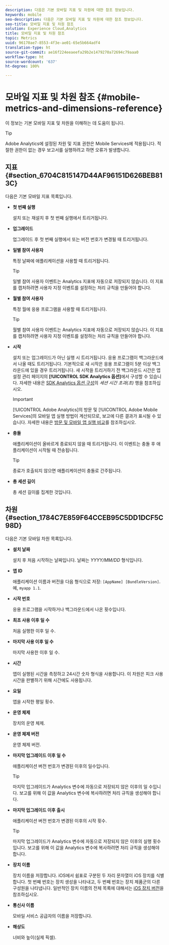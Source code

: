 ```yaml
---
description: 다음은 기본 모바일 지표 및 차원에 대한 참조 정보입니다.
keywords: mobile
seo-description: 다음은 기본 모바일 지표 및 차원에 대한 참조 정보입니다.
seo-title: 모바일 지표 및 차원 참조
solution: Experience Cloud,Analytics
title: 모바일 지표 및 차원 참조
topic: Metrics
uuid: 96170ae7-8553-4f3e-ae01-65e5b664adf4
translation-type: ht
source-git-commit: ae16f224eeaeefa29b2e1479270a72694c79aaa0
workflow-type: ht
source-wordcount: '637'
ht-degree: 100%

---
```



# 모바일 지표 및 차원 참조 {#mobile-metrics-and-dimensions-reference}

이 정보는 기본 모바일 지표 및 차원을 이해하는 데 도움이 됩니다.

>[!TIP]
>
>Adobe Analytics에 설정된 차원 및 지표 권한은 Mobile Services에 적용됩니다. 적절한 권한이 없는 경우 보고서를 실행하려고 하면 오류가 발생합니다.

## 지표 {#section_6704C815147D44AF96151D626BEB813C}

다음은 기본 모바일 지표 목록입니다.

* **첫 번째 실행**

   설치 또는 재설치 후 첫 번째 실행에서 트리거됩니다.

* **업그레이드**

   업그레이드 후 첫 번째 실행에서 또는 버전 번호가 변경될 때 트리거됩니다.

* **일별 참여 사용자**

   특정 날짜에 애플리케이션을 사용할 때 트리거됩니다.

   >[!TIP]
   >
   >일별 참여 사용자 이벤트는 Analytics 지표에 자동으로 저장되지 않습니다. 이 지표를 캡처하려면 사용자 지정 이벤트를 설정하는 처리 규칙을 만들어야 합니다.

* **월별 참여 사용자**

   특정 월에 응용 프로그램을 사용할 때 트리거됩니다.

   >[!TIP]
   >월별 참여 사용자 이벤트는 Analytics 지표에 자동으로 저장되지 않습니다. 이 지표를 캡처하려면 사용자 지정 이벤트를 설정하는 처리 규칙을 만들어야 합니다.

* **시작**

   설치 또는 업그레이드가 아닌 실행 시 트리거됩니다. 응용 프로그램이 백그라운드에서 나올 때도 트리거됩니다. 기본적으로 새 시작은 응용 프로그램이 5분 이상 백그라운드에 있을 경우 트리거됩니다. 새 시작을 트리거하기 전 백그라운드 시간은 앱 설정 관리 페이지의 **[!UICONTROL SDK Analytics 옵션]**&#x200B;에서 구성할 수 있습니다. 자세한 내용은 [SDK Analytics 옵션 구성](/help/using/c-manage-app-settings/c-mob-confg-app/t-config-analytics/t-config-analytics.md)의 *세션 시간 초과(초)* 행을 참조하십시오.

   >[!IMPORTANT]
   >[!UICONTROL Adobe Analytics]의 방문 및 [!UICONTROL Adobe Mobile Services]의 모바일 앱 실행 방법이 계산되므로, 보고에 다른 결과가 표시될 수 있습니다. 자세한 내용은 [방문 및 모바일 앱 실행 비교](https://helpx.adobe.com/kr/analytics/kb/compare-visits-and-mobile-app-launches.html)를 참조하십시오.

* **충돌**

   애플리케이션이 올바르게 종료되지 않을 때 트리거됩니다. 이 이벤트는 충돌 후 애플리케이션이 시작될 때 전송됩니다.

   >[!TIP]
   >종료가 호출되지 않으면 애플리케이션이 충돌로 간주됩니다.

* **총 세션 길이**

   총 세션 길이를 집계한 것입니다.

## 차원 {#section_1784C7E859F64CCEB95C5DD1DCF5C98D}

다음은 기본 모바일 차원 목록입니다.

* **설치 날짜**

   설치 후 처음 시작하는 날짜입니다. 날짜는 *YYYY/MM/DD* 형식입니다.

* **앱 ID**

   애플리케이션 이름과 버전을 다음 형식으로 저장: `[AppName] [BundleVersion]`. 예, `myapp 1.1`.

* **시작 번호**

   응용 프로그램을 시작하거나 백그라운드에서 나온 횟수입니다.

* **최초 사용 이후 일 수**

   처음 실행한 이후 일 수.

* **마지막 사용 이후 일 수**

   마지막 사용한 이후 일 수.

* **시간**

   앱이 실행된 시간을 측정하고 24시간 숫자 형식을 사용합니다. 이 차원은 피크 사용 시간을 판별하기 위해 시간에도 사용됩니다.

* **요일**

   앱을 시작한 평일 횟수.

* **운영 체제**

   장치의 운영 체제.

* **운영 체제 버전**

   운영 체제 버전.

* **마지막 업그레이드 이후 일 수**

   애플리케이션 버전 번호가 변경된 이후의 일수입니다.

   >[!TIP]
   >
   >마지막 업그레이드가 Analytics 변수에 자동으로 저장되지 않은 이후의 일 수입니다. 보고를 위해 이 값을 Analytics 변수에 복사하려면 처리 규칙을 생성해야 합니다.

* **마지막 업그레이드 이후 출시**

   애플리케이션 버전 번호가 변경된 이후의 시작 횟수.

   >[!TIP]
   >
   >마지막 업그레이드가 Analytics 변수에 자동으로 저장되지 않은 이후의 실행 횟수입니다. 보고를 위해 이 값을 Analytics 변수에 복사하려면 처리 규칙을 생성해야 합니다.

* **장치 이름**

   장치 이름을 저장합니다. iOS에서 쉼표로 구분된 두 자리 문자열이 iOS 장치를 식별합니다. 첫 번째 번호는 장치 생성을 나타내고, 두 번째 번호는 장치 제품군의 다른 구성원을 나타냅니다. 일반적인 장치 이름의 전체 목록에 대해서는 [iOS 장치 버전](/help/ios/reference/device-versions.md)을 참조하십시오.

* **통신사 이름**

   모바일 서비스 공급자의 이름을 저장합니다.

* **해상도**

   너비와 높이(실제 픽셀).
